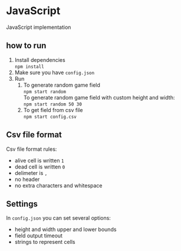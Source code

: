 # JavaScript

JavaScript implementation

## how to run


1. Install dependencies  
    `npm install`
2. Make sure you have `config.json`
3. Run
    1. To generate random game field  
    `npm start random`  
    To generate random game field with custom height and width:  
    `npm start random 50 30`
    2. To get field from csv file  
    `npm start config.csv`


## Csv file format

Csv file format rules:
- alive cell is written `1`
- dead cell is written `0`
- delimeter is `,`
- no header
- no extra characters and whitespace


## Settings

In `config.json` you can set several options:
- height and width upper and lower bounds
- field output timeout
- strings to represent cells

